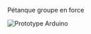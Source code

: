Pétanque groupe en force

![Prototype Arduino]([https://upload.wikimedia.org/wikipedia/commons/8/87/Arduino_Uno_-_R3.jpg](https://www.google.com/url?sa=i&url=https%3A%2F%2Fwww.pngegg.com%2Fen%2Fpng-tyxip&psig=AOvVaw3UluIua8XgqQYHy770il1P&ust=1761127437659000&source=images&cd=vfe&opi=89978449&ved=0CBYQjRxqFwoTCIDtioyFtZADFQAAAAAdAAAAABAL))
